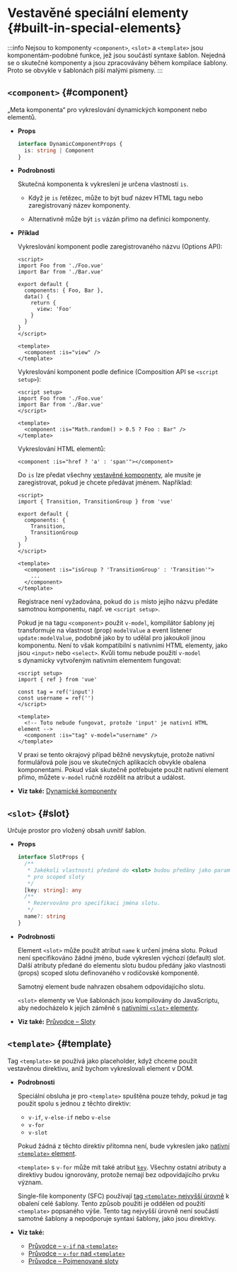 # Vestavěné speciální elementy {#built-in-special-elements}

:::info Nejsou to komponenty
`<component>`, `<slot>` a `<template>` jsou komponentám-podobné funkce, jež jsou součástí syntaxe šablon. Nejedná se o skutečné komponenty a jsou zpracovávány během kompilace šablony. Proto se obvykle v šablonách píší malými písmeny.
:::

## `<component>` {#component}

„Meta komponenta“ pro vykreslování dynamických komponent nebo elementů.

- **Props**

  ```ts
  interface DynamicComponentProps {
    is: string | Component
  }
  ```

- **Podrobnosti**

  Skutečná komponenta k vykreslení je určena vlastností `is`.

  - Když je `is` řetězec, může to být buď název HTML tagu nebo zaregistrovaný název komponenty.

  - Alternativně může být `is` vázán přímo na definici komponenty.

- **Příklad**

  Vykreslování komponent podle zaregistrovaného názvu (Options API):

  ```vue
  <script>
  import Foo from './Foo.vue'
  import Bar from './Bar.vue'

  export default {
    components: { Foo, Bar },
    data() {
      return {
        view: 'Foo'
      }
    }
  }
  </script>

  <template>
    <component :is="view" />
  </template>
  ```

  Vykreslování komponent podle definice (Composition API se `<script setup>`):

  ```vue
  <script setup>
  import Foo from './Foo.vue'
  import Bar from './Bar.vue'
  </script>

  <template>
    <component :is="Math.random() > 0.5 ? Foo : Bar" />
  </template>
  ```

  Vykreslování HTML elementů:

  ```vue-html
  <component :is="href ? 'a' : 'span'"></component>
  ```

  Do `is` lze předat všechny [vestavěné komponenty](./built-in-components), ale musíte je zaregistrovat, pokud je chcete předávat jménem. Například:

  ```vue
  <script>
  import { Transition, TransitionGroup } from 'vue'

  export default {
    components: {
      Transition,
      TransitionGroup
    }
  }
  </script>

  <template>
    <component :is="isGroup ? 'TransitionGroup' : 'Transition'">
      ...
    </component>
  </template>
  ```

  Registrace není vyžadována, pokud do `is` místo jejího názvu předáte samotnou komponentu, např. ve `<script setup>`.

  Pokud je na tagu `<component>` použit `v-model`, kompilátor šablony jej transformuje na vlastnost (prop) `modelValue` a event listener `update:modelValue`, podobně jako by to udělal pro jakoukoli jinou komponentu. Není to však kompatibilní s nativními HTML elementy, jako jsou `<input>` nebo `<select>`. Kvůli tomu nebude použití `v-model` s&nbsp;dynamicky vytvořeným nativním elementem  fungovat:

  ```vue
  <script setup>
  import { ref } from 'vue'

  const tag = ref('input')
  const username = ref('')
  </script>

  <template>
    <!-- Toto nebude fungovat, protože 'input' je nativní HTML element -->
    <component :is="tag" v-model="username" />
  </template>
  ```

  V praxi se tento okrajový případ běžně nevyskytuje, protože nativní formulářová pole jsou ve skutečných aplikacích obvykle obalena komponentami. Pokud však skutečně potřebujete použít nativní element přímo, můžete `v-model` ručně rozdělit na atribut a&nbsp;událost.

- **Viz také:** [Dynamické komponenty](/guide/essentials/component-basics#dynamic-components)

## `<slot>` {#slot}

Určuje prostor pro vložený obsah uvnitř šablon.

- **Props** 

  ```ts
  interface SlotProps {
    /**
     * Jakékoli vlastnosti předané do <slot> budou předány jako parametry
     * pro scoped sloty
     */
    [key: string]: any
    /**
     * Rezervováno pro specifikaci jména slotu.
     */
    name?: string
  }
  ```

- **Podrobnosti**

  Element `<slot>` může použít atribut `name` k určení jména slotu. Pokud není specifikováno žádné jméno, bude vykreslen výchozí (default) slot. Další atributy předané do elementu slotu budou předány jako vlastnosti (props) scoped slotu definovaného v rodičovské komponentě.

  Samotný element bude nahrazen obsahem odpovídajícího slotu.

  `<slot>` elementy ve Vue šablonách jsou kompilovány do JavaScriptu, aby nedocházelo k jejich záměně s [nativními `<slot>` elementy](https://developer.mozilla.org/en-US/docs/Web/HTML/Element/slot).

- **Viz také:** [Průvodce – Sloty](/guide/components/slots)

## `<template>` {#template}

Tag `<template>` se používá jako placeholder, když chceme použít vestavěnou direktivu, aniž bychom vykreslovali element v DOM.

- **Podrobnosti**

  Speciální obsluha je pro `<template>` spuštěna pouze tehdy, pokud je tag použit spolu s jednou z těchto direktiv:

  - `v-if`, `v-else-if` nebo `v-else`
  - `v-for`
  - `v-slot`

  Pokud žádná z těchto direktiv přítomna není, bude vykreslen jako [nativní `<template>` element](https://developer.mozilla.org/en-US/docs/Web/HTML/Element/template).

  `<template>` s `v-for` může mít také atribut [`key`](/api/built-in-special-attributes#key). Všechny ostatní atributy a direktivy budou ignorovány, protože nemají bez odpovídajícího prvku význam.

  Single-file komponenty (SFC) používají [tag `<template>` nejvyšší úrovně](/api/sfc-spec#language-blocks) k obalení celé šablony. Tento způsob použití je oddělen od použití `<template>` popsaného výše. Tento tag nejvyšší úrovně není součástí samotné šablony a nepodporuje syntaxi šablony, jako jsou direktivy.

- **Viz také:**
  - [Průvodce – `v-if` na `<template>`](/guide/essentials/conditional#v-if-on-template)
  - [Průvodce – `v-for` nad `<template>`](/guide/essentials/list#v-for-on-template)
  - [Průvodce – Pojmenované sloty](/guide/components/slots#named-slots)
